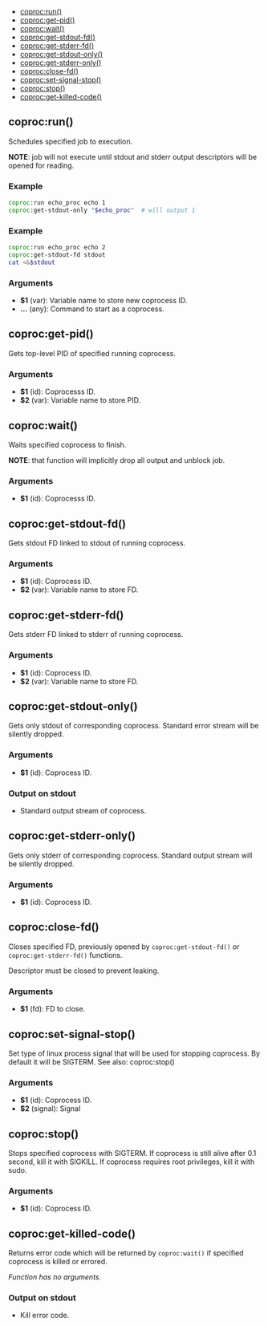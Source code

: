 * [coproc:run()](#coprocrun)
* [coproc:get-pid()](#coprocget-pid)
* [coproc:wait()](#coprocwait)
* [coproc:get-stdout-fd()](#coprocget-stdout-fd)
* [coproc:get-stderr-fd()](#coprocget-stderr-fd)
* [coproc:get-stdout-only()](#coprocget-stdout-only)
* [coproc:get-stderr-only()](#coprocget-stderr-only)
* [coproc:close-fd()](#coprocclose-fd)
* [coproc:set-signal-stop()](#coprocset-signal-stop)
* [coproc:stop()](#coprocstop)
* [coproc:get-killed-code()](#coprocget-killed-code)

## coproc:run()

Schedules specified job to execution.

**NOTE**: job will not execute until stdout and stderr output descriptors
will be opened for reading.

### Example

```bash
coproc:run echo_proc echo 1
coproc:get-stdout-only "$echo_proc"  # will output 1
```

### Example

```bash
coproc:run echo_proc echo 2
coproc:get-stdout-fd stdout
cat <&$stdout
```

### Arguments

* **$1** (var): Variable name to store new coprocess ID.
* **...** (any): Command to start as a coprocess.

## coproc:get-pid()

Gets top-level PID of specified running coprocess.

### Arguments

* **$1** (id): Coprocesss ID.
* **$2** (var): Variable name to store PID.

## coproc:wait()

Waits specified coprocess to finish.

**NOTE**: that function will implicitly drop all output and unblock job.

### Arguments

* **$1** (id): Coprocesss ID.

## coproc:get-stdout-fd()

Gets stdout FD linked to stdout of running coprocess.

### Arguments

* **$1** (id): Coprocess ID.
* **$2** (var): Variable name to store FD.

## coproc:get-stderr-fd()

Gets stderr FD linked to stderr of running coprocess.

### Arguments

* **$1** (id): Coprocess ID.
* **$2** (var): Variable name to store FD.

## coproc:get-stdout-only()

Gets only stdout of corresponding coprocess. Standard error
stream will be silently dropped.

### Arguments

* **$1** (id): Coprocess ID.

### Output on stdout

* Standard output stream of coprocess.

## coproc:get-stderr-only()

Gets only stderr of corresponding coprocess. Standard output
stream will be silently dropped.

### Arguments

* **$1** (id): Coprocess ID.

## coproc:close-fd()

Closes specified FD, previously opened by
`coproc:get-stdout-fd()` or `coproc:get-stderr-fd()` functions.

Descriptor must be closed to prevent leaking.

### Arguments

* **$1** (fd): FD to close.

## coproc:set-signal-stop()

Set type of linux process signal that will be used for stopping
coprocess. By default it will be SIGTERM. See also: coproc:stop()

### Arguments

* **$1** (id): Coprocess ID.
* **$2** (signal): Signal

## coproc:stop()

Stops specified coprocess with SIGTERM. If coprocess is still
alive after 0.1 second, kill it with SIGKILL. If coprocess requires root
privileges, kill it with sudo.

### Arguments

* **$1** (id): Coprocess ID.

## coproc:get-killed-code()

Returns error code which will be returned by `coproc:wait()` if
specified coprocess is killed or errored.

_Function has no arguments._

### Output on stdout

* Kill error code.

